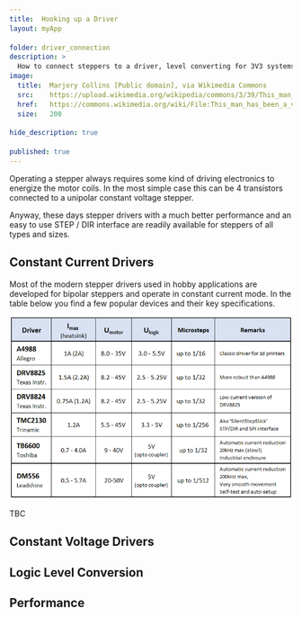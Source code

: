 ```yaml
---
title:  Hooking up a Driver
layout: myApp

folder: driver_connection
description: >
  How to connect steppers to a driver, level converting for 3V3 systems, timings.
image:       
  title:  Marjory Collins [Public domain], via Wikimedia Commons
  src:    https://upload.wikimedia.org/wikipedia/commons/3/39/This_man_has_been_a_volunteer_fire_engine_driver_for_twenty-three_years_8d23545v.jpg
  href:   https://commons.wikimedia.org/wiki/File:This_man_has_been_a_volunteer_fire_engine_driver_for_twenty-three_years_8d23545v.jpg
  size:   200

hide_description: true

published: true
---
```

<p></p>


Operating a stepper always requires some kind of driving electronics to energize the motor coils. In the
most simple case this can be 4 transistors connected to a unipolar constant voltage stepper.
<!-- 
![https://coeleveld.com/arduino-stepper-uln2003a/](https://coeleveld.com/wp-content/uploads/2016/10/Arduino_Stepper_unipolar_driver.gif){:height="200"}   
<small>([https://coeleveld.com/arduino-stepper-uln2003a/](https://coeleveld.com/arduino-stepper-uln2003a/))<small> -->
Anyway, these days stepper drivers with a much better performance and an easy to use STEP / DIR
interface are readily available for steppers of all types and sizes. 

## Constant Current Drivers

Most of the modern stepper drivers used in hobby applications are developed for bipolar steppers and
operate in constant current mode. In the table below you find a few popular devices and their key specifications. 

[![Driver List](assets/driverlist.png)](assets/driverlist.png)


<!-- <div class="smallTableFont">

| Type     | I<sub>max</sub> [A]<br><small>(heat sink)</small>| U<sub>motor</sub><br>[V]| U<sub>logic</sub><br>[V] | Microsteps | Remarks |
|:---------|:------------------------------|:---------------:|:------------------|:----------:|---------|
|A4988     | 1A (2A)                       | 8.0 - 35        | 3.0 - 5.5V        | up to 1/16 | <small>classic driver for 3d printers</small>   | 
|DRV8825   | 1.5A (2.2A)                   | 8.2 - 45        | 2.5 - 5.25V       | up to 1/32 |  <br><br>    | 
|DRV8824   | 0.75A (1.2A)                  | 8.2 - 45        | 2.5 - 5.25V       | up to 1/32 | <small>low current version of DRV8825</small> |
|TMC2130   | 1.2A                          | 5.5 - 45        | 3.3 - 5V          | up to 1/256| <small>aka 'SilentStepStick'<br> STP/DIR and SPI interface </small> |
|TB6600 |


</div> -->



TBC




## Constant Voltage Drivers

<!-- 
Apply the rated voltage V to the coils. Usually this voltage is given in the motor datasheet.
Alternatively you can calculate it from the coil resistance R and the rated coil current `I` by
[Ohms law](http://www.ohmslawcalculator.com/ohms-law-calculator)). Motors designed for voltage
control require a relatively high resistance which typically is achieved by a high number of coil
windings leading to a high inductance of the motor (see values in the example datasheet below)
<br><br>  
*Advantage:*   
Simple drive electronics. Combined with a unipolar wiring you can drive a voltage controlled stepper
by 4 transistors or a simple [ULN2003](https://www.st.com/resource/en/datasheet/uln2001.pdf)
circuit.   
*Disadvantage:*   
Due to the relatively high inductance of those motors they can not be used for high speed
applications <br><br> [Here](https://coeleveld.com/arduino-stepper-uln2003a/) you find a nice
writeup describing the method.   
![https://coeleveld.com/arduino-stepper-uln2003a/](https://coeleveld.com/wp-content/uploads/2016/10/Arduino_Stepper_unipolar_driver.gif){:height="250"}
![https://coeleveld.com/wp-content/uploads/2016/10/Arduino_Stepper_unipolar_driver.jpg](https://coeleveld.com/wp-content/uploads/2016/10/Arduino_Stepper_unipolar_driver.jpg){:height="250"}
 -->



## Logic Level Conversion

## Performance

